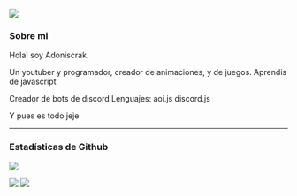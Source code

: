 ![]([https://capsule-render.vercel.app/api?type=waving&height=300&color=ffff00&text=Adoniscrak&fontColor=ffffff&fontAlignY=45&animation=twinkling](https://capsule-render.vercel.app/api?type=waving&height=300&color=ffee00&text=Adoniscrak&fontColor=ffffff&fontAlignY=45&animation=twinkling))
### Sobre mi
Hola! soy Adoniscrak.

Un youtuber y programador, creador de animaciones, y de juegos.
Aprendis de javascript

Creador de bots de discord
Lenguajes:
aoi.js
discord.js

Y pues es todo jeje

***

### Estadísticas de Github

![](https://komarev.com/ghpvc/?username=adoniscrak&abbreviated=true&color=yellow)

![](https://github-readme-stats.vercel.app/api?username=adoniscrak&&show_icons=true&title_color=ffff00&icon_color=ffff00&text_color=fff&bg_color=24292e)
![](https://github-readme-stats.vercel.app/api/top-langs/?username=adoniscrak&title_color=ffff00&text_color=fff&bg_color=24292e)
